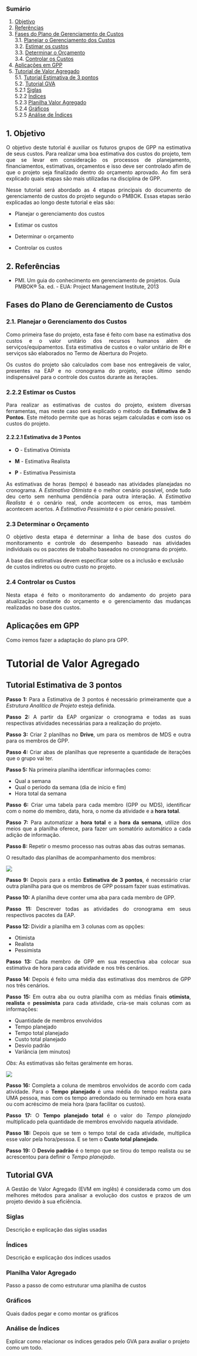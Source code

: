 ### Sumário

1. [Objetivo]()    
2. [Referências]()    
3. [Fases do Plano de Gerenciamento de Custos]()    
   3.1. [Planejar o Gerenciamento dos Custos]()    
   3.2. [Estimar os custos]()    
   3.3. [Determinar o Orçamento]()    
   3.4. [Controlar os Custos]()    
4. [Aplicações em GPP]()   
5. [Tutorial de Valor Agregado]()    
   5.1. [Tutorial Estimativa de 3 pontos]()    
   5.2. [Tutorial GVA]()    
      5.2.1 [Siglas]()    
      5.2.2 [Índices]()    
      5.2.3 [Planilha Valor Agregado]()    
      5.2.4 [Gráficos]()    
      5.2.5 [Análise de Índices]()    
  



## 1. Objetivo

<p align="justify"> O objetivo deste tutorial é auxiliar os futuros grupos de GPP na estimativa de seus custos. Para realizar uma boa estimativa dos custos do projeto, tem que se levar em consideração os processos de planejamento, financiamentos, estimativas, orçamentos e isso deve ser controlado afim de que o projeto seja finalizado dentro do orçamento aprovado. Ao fim será explicado quais etapas são mais utilizadas na disciplina de GPP. </p>

<p align="justify"> Nesse tutorial será abordado as 4 etapas principais do documento de gerenciamento de custos do projeto segundo o PMBOK. Essas etapas serão explicadas ao longo deste tutorial e elas são: </p>

* Planejar o gerenciamento dos custos

* Estimar os custos

* Determinar o orçamento

* Controlar os custos

## 2. Referências

* PMI. Um guia do conhecimento em gerenciamento de projetos. Guia PMBOK® 5a. ed. - EUA: Project Management Institute, 2013

## Fases do Plano de Gerenciamento de Custos

### 2.1. Planejar o Gerenciamento dos Custos

<p align="justify"> Como primeira fase do projeto, esta fase é feito com base na estimativa dos custos e o valor unitário dos recursos humanos além de serviços/equipamentos. Esta estimativa de custos e o valor unitário de RH e serviços são elaborados no Termo de Abertura do Projeto. </p>

<p align="justify"> Os custos do projeto são calculados com base nos entregáveis de valor, presentes na EAP e no cronograma do projeto, esse último sendo indispensável para o controle dos custos durante as iterações. </p>

### 2.2.2 Estimar os Custos

<p align="justify"> Para realizar as estimativas de custos do projeto, existem diversas ferramentas, mas neste caso será explicado o método da <b>Estimativa de 3 Pontos</b>. Este método permite que as horas sejam calculadas e com isso os custos do projeto. </p>

#### 2.2.2.1 Estimativa de 3 Pontos

* <b>O</b> - Estimativa Otimista

* <b>M</b> - Estimativa Realista

* <b>P</b> - Estimativa Pessimista

<p align="justify"> As estimativas de horas (tempo) é baseado nas atividades planejadas no cronograma. A <i>Estimativa Otimista</i> é o melhor cenário possível, onde tudo deu certo sem nenhuma pendência para outra interação. A <i>Estimativa Realista</i> é o cenário real, onde acontecem os erros, mas também acontecem acertos. A <i>Estimativa Pessimista</i> é o pior cenário possível. </p>

### 2.3 Determinar o Orçamento

<p align="justify"> O objetivo desta etapa é determinar a linha de base dos custos do monitoramento e controle do desempenho baseado nas atividades individuais ou os pacotes de trabalho baseados no cronograma do projeto. </p>

A base das estimativas devem especificar sobre os a inclusão e exclusão de custos indiretos ou outro custo no projeto.

### 2.4 Controlar os Custos

<p align="justify"> Nesta etapa é feito o monitoramento do andamento do projeto para atualização constante do orçamento e o gerenciamento das mudanças realizadas no base dos custos. </p>

## Aplicações em GPP

<p align="justify"> Como iremos fazer a adaptação do plano pra GPP. </p>

# Tutorial de Valor Agregado

## Tutorial Estimativa de 3 pontos

<p align="justify"><b>Passo 1:</b> Para a Estimativa de 3 pontos é necessário primeiramente que a <i>Estrutura Analítica de Projeto</i> esteja definida. </p>
<p align="justify"><b>Passo 2:</b> A partir da EAP organizar o cronograma e todas as suas respectivas atividades necessárias para a realização do projeto.</p>
<p align="justify"><b>Passo 3:</b> Criar 2 planilhas no <b>Drive</b>, um para os membros de MDS e outra para os membros de GPP.</p>
<p align="justify"><b>Passo 4:</b> Criar abas de planilhas que represente a quantidade de iterações que o grupo vai ter.</p> 
<p align="justify"><b>Passo 5:</b> Na primeira planilha identificar informações como:</p>     
  
   * Qual a semana      
   * Qual o período da semana (dia de início e fim)       
   * Hora total da semana     

<p align="justify"><b>Passo 6:</b> Criar uma tabela para cada membro (GPP ou MDS), identificar com o nome do membro, data, hora, o nome da atividade e a <b>hora total</b>.</p>
<p align="justify"><b>Passo 7:</b> Para automatizar a <b>hora total</b> e a <b>hora da semana</b>, utilize dos meios que a planilha oferece, para fazer um somatório automático a cada adição de informação.</p>
<p align="justify"><b>Passo 8:</b> Repetir o mesmo processo nas outras abas das outras semanas.</p>

O resultado das planilhas de acompanhamento dos membros:

<img src="https://raw.githubusercontent.com/wiki/fga-gpp-mds/00-Disciplina/img/wikiPlanilhaHoras.png" >

<p align="justify"><b>Passo 9:</b> Depois para a então <b>Estimativa de 3 pontos</b>, é necessário criar outra planilha para que os membros de GPP possam fazer suas estimativas.
<p align="justify"><b>Passo 10:</b> A planilha deve conter uma aba para cada membro de GPP.
<p align="justify"><b>Passo 11:</b> Descrever todas as atividades do cronograma em seus respectivos pacotes da EAP.
<p align="justify"><b>Passo 12:</b> Dividir a planilha em 3 colunas com as opções:

   * Otimista    
   * Realista    
   * Pessimista    

<p align="justify"><b>Passo 13:</b> Cada membro de GPP em sua respectiva aba colocar sua estimativa de hora para cada atividade e nos três cenários.
<p align="justify"><b>Passo 14:</b> Depois é feito uma média das estimativas dos membros de GPP nos três cenários.
<p align="justify"><b>Passo 15:</b> Em outra aba ou outra planilha com as médias finais <b>otimista</b>, <b>realista</b> e <b>pessimista</b> para cada atividade, cria-se mais colunas com as informações:    

   * Quantidade de membros envolvidos    
   * Tempo planejado    
   * Tempo total planejado     
   * Custo total planejado
   * Desvio padrão    
   * Variância (em minutos)    

<i>Obs:</i> As estimativas são feitas geralmente em horas.

<img src="https://raw.githubusercontent.com/wiki/fga-gpp-mds/00-Disciplina/img/wikiHorasEstimadas.png" >

<p align="justify"><b>Passo 16:</b> Completa a coluna de membros envolvidos de acordo com cada atividade. Para o <b>Tempo planejado</b> é uma média do tempo realista para UMA pessoa, mas com os tempo arredondado ou terminado em hora exata ou com acréscimo de meia hora (para facilitar os custos).
<p align="justify"><b>Passo 17:</b> O <b>Tempo planejado total</b> é o valor do <i>Tempo planejado</i> multiplicado pela quantidade de membros envolvido naquela atividade. 
<p align="justify"><b>Passo 18:</b> Depois que se tem o tempo total de cada atividade, multiplica esse valor pela hora/pessoa. E se tem o <b>Custo total planejado</b>.
<p align="justify"><b>Passo 19:</b> O <b>Desvio padrão</b> é o tempo que se tirou do tempo realista ou se acrescentou para definir o <i>Tempo planejado</i>.


## Tutorial GVA

<p align="justify"> A Gestão de Valor Agregado (EVM em inglês) é considerada como um dos melhores métodos para analisar a evolução dos custos e prazos de um projeto devido à sua eficiência. </p>

### Siglas
Descrição e explicação das siglas usadas

### Índices
Descrição e explicação dos índices usados

### Planilha Valor Agregado
Passo a passo de como estruturar uma planilha de custos

### Gráficos
Quais dados pegar e como montar os gráficos 

### Análise de Índices
Explicar como relacionar os índices gerados pelo GVA para avaliar o projeto como um todo.